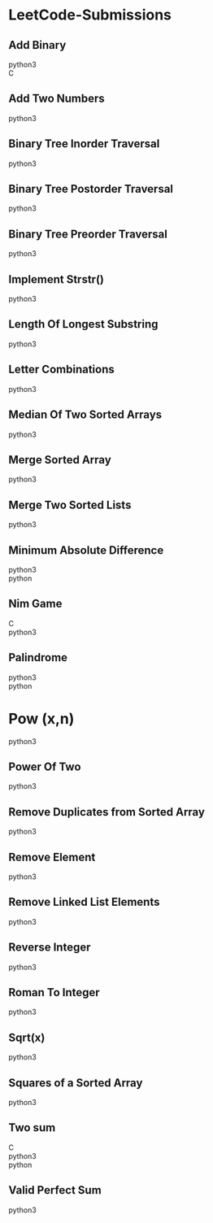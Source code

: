 # LeetCode-Submissions

## Add Binary
python3<br>
C

## Add Two Numbers
python3

## Binary Tree Inorder Traversal
python3

## Binary Tree Postorder Traversal
python3

## Binary Tree Preorder Traversal
python3

## Implement Strstr()
python3

## Length Of Longest Substring
python3

## Letter Combinations
python3

## Median Of Two Sorted Arrays
python3

## Merge Sorted Array
python3

## Merge Two Sorted Lists
python3

## Minimum Absolute Difference
python3<br>
python

## Nim Game
C<br>
python3

## Palindrome
python3<br>
python

# Pow (x,n)
python3

## Power Of Two
python3

## Remove Duplicates from Sorted Array
python3

## Remove Element
python3

## Remove Linked List Elements
python3

## Reverse Integer
python3

## Roman To Integer
python3

## Sqrt(x)
python3

## Squares of a Sorted Array
python3

## Two sum
C<br>
python3<br>
python

## Valid Perfect Sum
python3